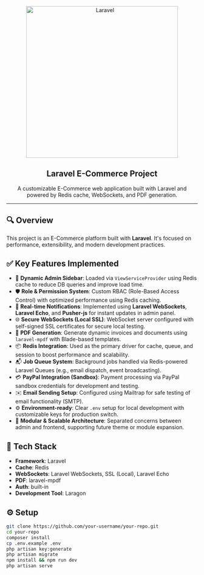<p align="center">
  <a href="https://laravel.com" target="_blank">
    <img src="https://raw.githubusercontent.com/laravel/art/master/logo-lockup/5%20SVG/2%20CMYK/1%20Full%20Color/laravel-logolockup-cmyk-red.svg" width="400" alt="Laravel">
  </a>
</p>

<h2 align="center">Laravel E-Commerce Project</h2>

<p align="center">
  A customizable E-Commerce web application built with Laravel and powered by Redis cache, WebSockets, and PDF generation.
</p>

---

## 🔍 Overview

This project is an E-Commerce platform built with **Laravel**. It's focused on performance, extensibility, and modern development practices.

## ✅ Key Features Implemented

- 🧩 **Dynamic Admin Sidebar**: Loaded via `ViewServiceProvider` using Redis cache to reduce DB queries and improve load time.
- 🛡 **Role & Permission System**: Custom RBAC (Role-Based Access Control) with optimized performance using Redis caching.
- 🔔 **Real-time Notifications**: Implemented using **Laravel WebSockets**, **Laravel Echo**, and **Pusher-js** for instant updates in admin panel.
- 🌐 **Secure WebSockets (Local SSL)**: WebSocket server configured with self-signed SSL certificates for secure local testing.
- 📄 **PDF Generation**: Generate dynamic invoices and documents using `laravel-mpdf` with Blade-based templates.
- 📦 **Redis Integration**: Used as the primary driver for cache, queue, and session to boost performance and scalability.
- 📬 **Job Queue System**: Background jobs handled via Redis-powered Laravel Queues (e.g., email dispatch, event broadcasting).
- 💳 **PayPal Integration (Sandbox)**: Payment processing via PayPal sandbox credentials for development and testing.
- ✉️ **Email Sending Setup**: Configured using Mailtrap for safe testing of email functionality (SMTP).
- ⚙️ **Environment-ready**: Clear `.env` setup for local development with customizable keys for production switch.
- 🚀 **Modular & Scalable Architecture**: Separated concerns between admin and frontend, supporting future theme or module expansion.


## 🧰 Tech Stack

- **Framework**: Laravel
- **Cache**: Redis
- **WebSockets**: Laravel WebSockets, SSL (Local), Laravel Echo
- **PDF**: laravel-mpdf
- **Auth**: built-in 
- **Development Tool**: Laragon

## ⚙️ Setup

```bash
git clone https://github.com/your-username/your-repo.git
cd your-repo
composer install
cp .env.example .env
php artisan key:generate
php artisan migrate
npm install && npm run dev
php artisan serve
